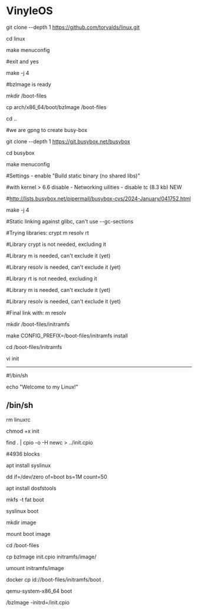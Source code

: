 # VinyleOS


git clone --depth 1 https://github.com/torvalds/linux.git

cd linux

make menuconfig

#exit and yes

make -j 4

#bzImage is ready

mkdir /boot-files

cp arch/x86_64/boot/bzImage /boot-files

cd ..

#we are gpng to create busy-box

git clone --depth 1 https://git.busybox.net/busybox

cd busybox

make menuconfig

#Settings - enable "Build static binary (no shared libs)"

#with kernel > 6.6 disable - Networking uilities - disable tc (8.3 kb) NEW

#http://lists.busybox.net/pipermail/busybox-cvs/2024-January/041752.html

make -j 4

#Static linking against glibc, can't use --gc-sections

#Trying libraries: crypt m resolv rt

#Library crypt is not needed, excluding it

#Library m is needed, can't exclude it (yet)

#Library resolv is needed, can't exclude it (yet)

#Library rt is not needed, excluding it

#Library m is needed, can't exclude it (yet)

#Library resolv is needed, can't exclude it (yet)

#Final link with: m resolv


mkdir /boot-files/initramfs

make CONFIG_PREFIX=/boot-files/initramfs install

cd /boot-files/initramfs

vi init

----------------
#!/bin/sh

echo "Welcome to my Linux!"

/bin/sh
----------------

rm linuxrc

chmod +x init

find . | cpio -o -H newc > ../init.cpio

#4936 blocks

apt install syslinux

dd if=/dev/zero of=boot bs=1M count=50

apt install dosfstools

mkfs -t fat boot

syslinux boot

mkdir image

mount boot image

cd /boot-files

cp bzImage init.cpio initramfs/image/

umount initramfs/image


docker cp id://boot-files/initramfs/boot .

qemu-system-x86_64 boot

/bzImage -initrd=/init.cpio
